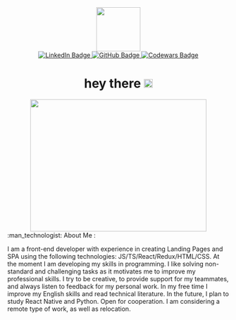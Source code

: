 <div id="header" align="center">
  <img src="https://media.giphy.com/media/jdPMeyv9rn0hZHh8n9/giphy.gif" width="100"/>
  <div id="badges">
  <a href="https://www.linkedin.com/in/dmitry-patskaleu-5b2397212/">
    <img src="https://img.shields.io/badge/LinkedIn-blue?style=for-the-badge&logo=linkedin&logoColor=white" alt="LinkedIn Badge"/>
  </a>
  <a href="https://github.com/DmitryPatskalev">
    <img src="https://img.shields.io/badge/Github-black?style=for-the-badge&logo=github&logoColor=white" alt="GitHub Badge"/>
  </a>
  <a href="https://www.codewars.com/users/dimanord">
    <img src="https://img.shields.io/badge/Codewars-red?style=for-the-badge&logo=codewars&logoColor=white" alt="Codewars Badge"/>
  </a>
</div>
<img src="https://komarev.com/ghpvc/?username=DmitryPatskalev&style=flat-square&color=blue" alt=""/>
<h1>
  hey there
  <img src="https://media.giphy.com/media/hvRJCLFzcasrR4ia7z/giphy.gif" width="20px"/>
</h1>
</div>
<div align="center">
  <img src="https://media.giphy.com/media/ZgTR3UQ9XAWDvqy9jv/giphy.gif" width="400" height="300"/>
</div>
 :man_technologist: About Me : 
 <p>I am a front-end developer with experience in creating Landing Pages and SPA using the following technologies: JS/TS/React/Redux/HTML/CSS. At the moment I am developing my skills in programming. I like solving non-standard and challenging tasks as it motivates me to improve my professional skills. I try to be creative, to provide support for my teammates, and always listen to feedback for my personal work. In my free time I improve my English skills and read technical literature. In the future, I plan to study React Native and Python. Open for cooperation. I am considering a remote type of work, as well as relocation.</p>
 
